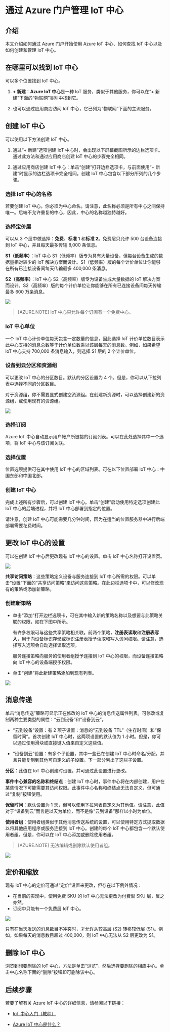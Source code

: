 <properties
	 pageTitle="使用 Azure 门户管理 IoT 中心 | Azure"
	 description="概述如何通过 Azure 门户创建和管理 Azure IoT 中心"
	 services="iot-hub"
	 documentationCenter=""
	 authors="nasing"
	 manager="timlt"
	 editor=""/>

<tags
	 ms.service="iot-hub"
	 ms.date="03/14/2016"
	 wacn.date="07/04/2016"/>

# 通过 Azure 门户管理 IoT 中心

## 介绍

本文介绍如何通过 Azure 门户开始使用 Azure IoT 中心、如何查找 IoT 中心以及如何创建和管理 IoT 中心。

## 在哪里可以找到 IoT 中心

可以多个位置找到 IoT 中心。

1. **+ 新建**：**Azure IoT 中心**是一种 IoT 服务，类似于其他服务，你可以在“+ 新建”下面的“物联网”类别中找到它。

2. 也可以通过应用商店访问 IoT 中心，它已列为“物联网”下面的主流服务。

## 创建 IoT 中心

可以使用以下方法创建 IoT 中心。

1. 通过“+ 新建”选项创建 IoT 中心时，会出现以下屏幕截图所示的边栏选项卡。通过此方法和通过应用商店创建 IoT 中心的步骤完全相同。

2. 通过应用商店创建 IoT 中心：单击“创建”打开边栏选项卡，与前面使用“+ 新建”时显示的边栏选项卡完全相同。创建 IoT 中心包含以下部分所列的几个步骤。

### 选择 IoT 中心的名称

若要创建 IoT 中心，你必须为中心命名。请注意，此名称必须是所有中心之间保持唯一。后端不允许重复的中心，因此，中心的名称越独特越好。

### 选择定价层

可以从 3 个层中做选择：**免费**、**标准 1** 和**标准 2**。免费层只允许 500 台设备连接到 IoT 中心，并且每天最多传输 8,000 条信息。

**S1（低频率）**：IoT 中心 S1（低频率）版专为具有大量设备，但每台设备生成的数据量相对较少的 IoT 解决方案而设计。S1（低频率）版的每个计价单位让你能够在所有已连接设备间每天传输最多 400,000 条消息。

**S2（高频率）**：IoT 中心 S2（高频率）版专为设备生成大量数据的 IoT 解决方案而设计。S2（高频率）版的每个计价单位让你能够在所有已连接设备间每天传输最多 600 万条消息。

![][4]

> [AZURE.NOTE] IoT 中心只允许每个订阅有一个免费中心。

### IoT 中心单位

一个 IoT 中心计价单位每天包含一定数量的信息，因此选择 IoT 计价单位数目表示此中心支持的消息总数等于计价单位数乘以该层每天的消息数。例如，如果希望 IoT 中心支持 700,000 条消息输入，则选择 S1 层的 2 个计价单位。

### 设备到云分区和资源组

可以更改 IoT 中心的分区数目。默认的分区设置为 4 个。但是，你可以从下拉列表中选择不同的分区数目。

对于资源组，你不需要显式创建空资源组。在创建新资源时，可以选择创建新的资源组，或使用现有的资源组。

![][5]

### 选择订阅

Azure IoT 中心自动显示用户帐户所链接的订阅列表。可以在此处选择其中一个选项，将 IoT 中心与该订阅关联。

### 选择位置

位置选项提供可在其中使用 IoT 中心的区域列表。可在以下位置部署 IoT 中心：中国东部和中国北部。 

### 创建 IoT 中心

完成上述所有步骤后，可以创建 IoT 中心。单击“创建”启动使用特定选项创建此 IoT 中心的后端进程，并将 IoT 中心部署到指定的位置。

请注意，创建 IoT 中心可能需要几分钟时间，因为在适当的位置服务器中进行后端部署需要花费时间。

## 更改 IoT 中心的设置

可以在创建 IoT 中心后更改现有 IoT 中心的设置。单击 IoT 中心名称打开设置页。

![][8]

**共享访问策略**：这些策略定义设备与服务连接到 IoT 中心所需的权限。可以单击“设置”下面的“共享访问策略”来访问这些策略。在此边栏选项卡中，可以修改现有的策略或添加新策略。

### 创建新策略

- 单击“添加”打开边栏选项卡，可在其中输入新的策略名称以及想要与此策略关联的权限，如在下图中所示。

	有许多权限可与这些共享策略相关联。前两个策略，**注册表读取**和**注册表写入**，用于向设备标识存储或标识注册表授予读取和写入访问权限。请注意，选择写入选项会自动选择读取选项。

 	服务连接策略向服务的使用者组授予连接到 IoT 中心的权限，而设备连接策略向 IoT 中心的设备端授予权限。

- 单击“创建”将此新建策略添加到现有列表。

![][10]

## 消息传递

单击“消息传送”策略可显示正在修改的 IoT 中心的消息传送属性列表。可修改或复制两种主要类型的属性：“云到设备”和“设备到云”。

- “云到设备”设置：有 2 项子设置：消息的“云到设备 TTL”（生存时间）和“保留时间”。首次创建 IoT 中心时，这两项设置的默认值为 1 小时。但是，你可以通过使用滑块或直接键入值来自定义这些值。

- “设备到云”设置：有多个子设置，其中一些已在创建 IoT 中心时命名/分配，并且只能复制到其他可自定义的子设置。下一部分列出了这些子设置。

**分区**：此值在 IoT 中心创建时设置，并可通过此设置进行更改。

**事件中心兼容的名称和终结点**：创建 IoT 中心时，事件中心将在内部创建，用户在某些情况下可能需要其访问权限。此事件中心名称和终结点无法自定义，但可通过“复制”按钮使用。

**保留时间**：默认设置为 1 天，但可以使用下拉列表自定义为其他值。请注意，此值对于“设备到云”而言是以天为单位，而不是像“云到设备”那样以小时为单位。

**使用者组**：使用者组类似于其他消息传送系统的设置，可以使用特定方式提取数据以将其他应用程序或服务连接到 IoT 中心。创建的每个 IoT 中心都包含一个默认使用者组。但是，你可以在 IoT 中心添加或删除使用者组。

> [AZURE.NOTE] 无法编辑或删除默认使用者组。

![][11]

## 定价和缩放

现有 IoT 中心的定价可通过“定价”设置来更改，但存在以下例外情况：

- 在当前的实现中，使用免费 SKU 的 IoT 中心无法更改为付费型 SKU 层，反之亦然。
- 订阅中只能有一个免费层 IoT 中心。

![][12]

只有在当天发送的消息数目不冲突时，才允许从较高层 (S2) 转移较低层 (S1)。例如，如果每天的消息数目超过 400,000，则 IoT 中心无法从 S2 层更改为 S1。

## 删除 IoT 中心

浏览到想要删除的 IoT 中心，方法是单击“浏览”，然后选择要删除的相应中心。单击中心名称下面的“删除”按钮即可删除该中心。

## 后续步骤

若要了解有关 Azure IoT 中心的详细信息，请参阅以下链接：

- [IoT 中心入门（教程）][lnk-get-started]
- [Azure IoT 中心是什么？][]


  [4]: ./media/iot-hub-manage-through-portal/create-iothub.png
  [5]: ./media/iot-hub-manage-through-portal/location1.png
  [8]: ./media/iot-hub-manage-through-portal/portal-settings.png
  [10]: ./media/iot-hub-manage-through-portal/shared-access-policies.png
  [11]: ./media/iot-hub-manage-through-portal/messaging-settings.png
  [12]: ./media/iot-hub-manage-through-portal/pricing-error.png

[lnk-get-started]: /documentation/articles/iot-hub-csharp-csharp-getstarted
[Azure IoT 中心是什么？]: /documentation/articles/iot-hub-what-is-iot-hub

<!---HONumber=Mooncake_0418_2016-->